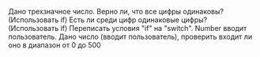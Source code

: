Дано трехзначное число.
Верно ли, что все цифры одинаковы? (Использовать if)
Есть ли среди цифр одинаковые цифры? (Использовать if)
Переписать условия "if" на "switch". Number вводит пользователь.
Дано число (вводит пользователь), проверить входит ли оно в диапазон от 0 до 500
